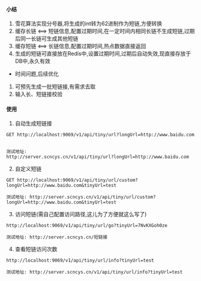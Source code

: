 #### 小结

1. 雪花算法实现分号器,将生成的int转为62进制作为短链,方便转换
2. 缓存长链 <==> 短链信息,配置过期时间,在一定时间内相同长链不生成短链,过期后同一长链可生成其他短链
3. 缓存短链 <==> 长链信息,配置过期时间,热点数据直接返回
4. 生成的短链可直接放在Redis中,设置过期时间,过期后自动失效,现直接存放于DB中,永久有效

- 时间问题,后续优化

1. 可预先生成一批短链接,有需求去取
2. 输入长、短链接校验

#### 使用

1. 自动生成短链接

```
GET http://localhost:9069/v1/api/tiny/url?longUrl=http://www.baidu.com


测试地址:
http://server.scncys.cn/v1/api/tiny/url?longUrl=http://www.baidu.com
```

2. 自定义短链

```
GET http://localhost:9069/v1/api/tiny/url/custom?longUrl=http://www.baidu.com&tinyUrl=test

测试地址: http://server.scncys.cn/v1/api/tiny/url/custom?longUrl=http://www.baidu.com&tinyUrl=test
```

3. 访问短链(需自己配置访问路径,这儿为了方便就这么写了)

```
http://localhost:9069/v1/api/tiny/url/go?tinyUrl=7NvKXGoh0ze

测试地址: http://server.scncys.cn/短链接
```
4. 查看短链访问次数

```
http://localhost:9069/v1/api/tiny/url/info?tinyUrl=test

测试地址: http://server.scncys.cn/v1/api/tiny/url/info?tinyUrl=test
```